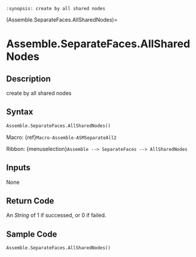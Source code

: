 ```{module} Assemble.SeparateFaces.AllSharedNodes()
:synopsis: create by all shared nodes
```

(Assemble.SeparateFaces.AllSharedNodes)=

# Assemble.SeparateFaces.AllSharedNodes

## Description

create by all shared nodes

## Syntax

```python
Assemble.SeparateFaces.AllSharedNodes()
```

Macro: {ref}`Macro-Assemble-ASMSeparateAll2`

Ribbon: {menuselection}`Assemble --> SeparateFaces --> AllSharedNodes`

## Inputs

None

## Return Code

An _String_ of 1 if successed, or 0 if failed.

## Sample Code

```python
Assemble.SeparateFaces.AllSharedNodes()
```
